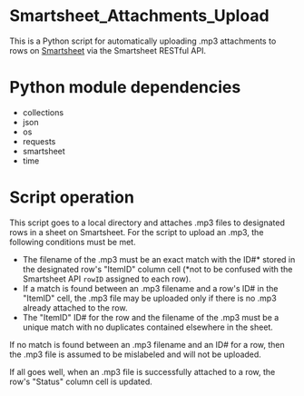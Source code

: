 # Smartsheet_Attachments_Upload

This is a Python script for automatically uploading .mp3 attachments to rows on [Smartsheet](https://smartsheet.com) via the Smartsheet RESTful API.

# Python module dependencies

- collections
- json
- os
- requests
- smartsheet
- time

# Script operation

This script goes to a local directory and attaches .mp3 files to designated rows in a sheet on Smartsheet. For the script to upload an .mp3, the following conditions must be met.

- The filename of the .mp3 must be an exact match with the ID#* stored in the designated row's "ItemID" column cell (*not to be confused with the Smartsheet API `rowID` assigned to each row).
- If a match is found between an .mp3 filename and a row's ID# in the "ItemID" cell, the .mp3 file may be uploaded only if there is no .mp3 already attached to the row.
- The "ItemID" ID# for the row and the filename of the .mp3 must be a unique match with no duplicates contained elsewhere in the sheet.

If no match is found between an .mp3 filename and an ID# for a row, then the .mp3 file is assumed to be mislabeled and will not be uploaded.

If all goes well, when an .mp3 file is successfully attached to a row, the row's "Status" column cell is updated. 
